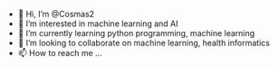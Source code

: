 - 👋 Hi, I’m @Cosmas2
- 👀 I’m interested in machine learning and AI
- 🌱 I’m currently learning python programming, machine learning
- 💞️ I’m looking to collaborate on machine learning, health informatics
- 📫 How to reach me ...

<!---
Cosmas2/Cosmas2 is a ✨ special ✨ repository because its `README.md` (this file) appears on your GitHub profile.
You can click the Preview link to take a look at your changes.
--->

